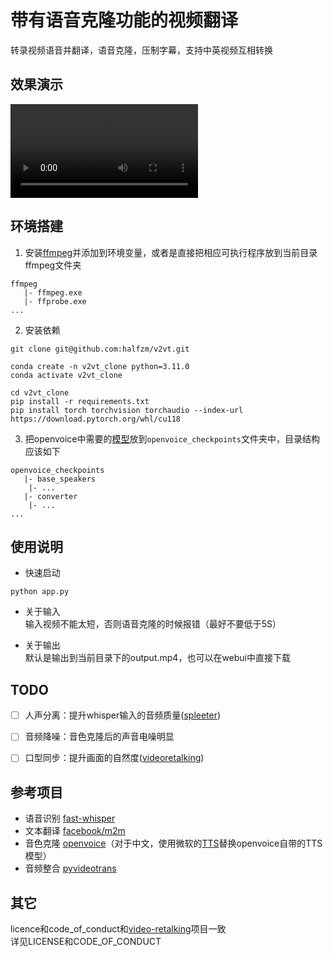 # 带有语音克隆功能的视频翻译
转录视频语音并翻译，语音克隆，压制字幕，支持中英视频互相转换


## 效果演示

<video>
<source src="res.mp4" type="video/mp4">
</video>


## 环境搭建
1. 安装[ffmpeg](https://ffmpeg.org/)并添加到环境变量，或者是直接把相应可执行程序放到当前目录ffmpeg文件夹
```
ffmpeg
   |- ffmpeg.exe
   |- ffprobe.exe
...
```

2. 安装依赖
```
git clone git@github.com:halfzm/v2vt.git

conda create -n v2vt_clone python=3.11.0
conda activate v2vt_clone

cd v2vt_clone
pip install -r requirements.txt
pip install torch torchvision torchaudio --index-url https://download.pytorch.org/whl/cu118
```
3. 把openvoice中需要的[模型](https://myshell-public-repo-hosting.s3.amazonaws.com/checkpoints_1226.zip)放到`openvoice_checkpoints`文件夹中，目录结构应该如下
```
openvoice_checkpoints
   |- base_speakers
    |- ...
   |- converter
    |- ...
...
```


## 使用说明
- 快速启动
```
python app.py
```
- 关于输入  
输入视频不能太短，否则语音克隆的时候报错（最好不要低于5S）

- 关于输出  
默认是输出到当前目录下的output.mp4，也可以在webui中直接下载


## TODO
- [ ] 人声分离：提升whisper输入的音频质量([spleeter](https://github.com/deezer/spleeter))  
- [ ] 音频降噪：音色克隆后的声音电噪明显  
- [ ] 口型同步：提升画面的自然度([videoretalking](https://github.com/OpenTalker/video-retalking))  


## 参考项目
- 语音识别 [fast-whisper](https://github.com/SYSTRAN/faster-whisper)
- 文本翻译 [facebook/m2m](https://huggingface.co/facebook/m2m100_1.2B)
- 音色克隆 [openvoice](https://github.com/myshell-ai/OpenVoice)（对于中文，使用微软的[TTS](https://github.com/skygongque/tts)替换openvoice自带的TTS模型）
- 音频整合 [pyvideotrans](https://github.com/jianchang512/pyvideotrans)


## 其它
licence和code_of_conduct和[video-retalking](https://github.com/OpenTalker/video-retalking)项目一致  
详见LICENSE和CODE_OF_CONDUCT
